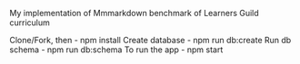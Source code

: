 My implementation of Mmmarkdown benchmark of Learners Guild curriculum

Clone/Fork, then - npm install
Create database - npm run db:create
Run db schema - npm run db:schema
To run the app - npm start
